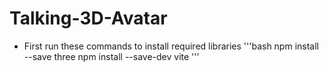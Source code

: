 # Talking-3D-Avatar
- First run these commands to install required libraries
'''bash
 npm install --save three
 npm install --save-dev vite
'''
